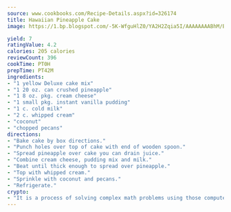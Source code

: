 ```yaml
---
source: www.cookbooks.com/Recipe-Details.aspx?id=326174
title: Hawaiian Pineapple Cake
image: https://1.bp.blogspot.com/-5K-WfguHlZ0/YA2H2Zqia5I/AAAAAAAABhM/Bdgu68p4aG0Q6jWdy3eGaUXSKw5p3sdxwCLcBGAsYHQ/s324/7.png

yield: 7
ratingValue: 4.2
calories: 205 calories
reviewCount: 396
cookTime: PT0H
prepTime: PT42M
ingredients:
- "1 yellow Deluxe cake mix"
- "1 20 oz. can crushed pineapple"
- "1 8 oz. pkg. cream cheese"
- "1 small pkg. instant vanilla pudding"
- "1 c. cold milk"
- "2 c. whipped cream"
- "coconut"
- "chopped pecans"
directions:
- "Bake cake by box directions."
- "Punch holes over top of cake with end of wooden spoon."
- "Spread pineapple over cake you can drain juice."
- "Combine cream cheese, pudding mix and milk."
- "Beat until thick enough to spread over pineapple."
- "Top with whipped cream."
- "Sprinkle with coconut and pecans."
- "Refrigerate."
crypto:
- "It is a process of solving complex math problems using those computers which run bitcoin software."
---
```

